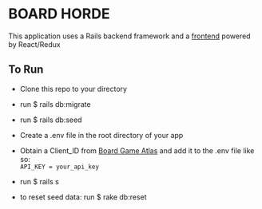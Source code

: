 # BOARD HORDE

This application uses a Rails backend framework and a [frontend](https://github.com/bolloland/board-frontend/blob/master/README.md#npm-start) powered by React/Redux

## To Run

* Clone this repo to your directory
* run $ rails db:migrate
* run $ rails db:seed
* Create a .env file in the root directory of your app
* Obtain a Client_ID from [Board Game Atlas](https://api.boardgameatlas.com/api/docs/apps) and add it to the .env file like so:\
```API_KEY = your_api_key```

* run $ rails s

* to reset seed data: run $ rake db:reset

